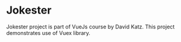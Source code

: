# Jokester
Jokester project is part of VueJs course by David Katz. This project demonstrates use of Vuex library.

